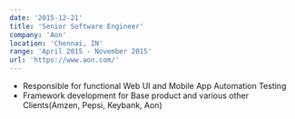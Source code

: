 ```yaml
---
date: '2015-12-21'
title: 'Senior Software Engineer'
company: 'Aon'
location: 'Chennai, IN'
range: 'April 2015 - November 2015'
url: 'https://www.aon.com/'
---
```


- Responsible for functional Web UI and Mobile App Automation Testing
- Framework development for Base product and various other Clients(Amzen, Pepsi, Keybank, Aon)
